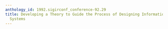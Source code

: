 ```yaml
---
anthology_id: 1992.sigirconf_conference-92.29
title: Developing a Theory to Guide the Process of Designing Information Retrieval
  Systems
---
```

